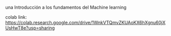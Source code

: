 una Introducción a los fundamentos del Machine learning

colab link: https://colab.research.google.com/drive/1WnkVTQmvZKUAoKX6hXgnu60jXUsHwT8e?usp=sharing